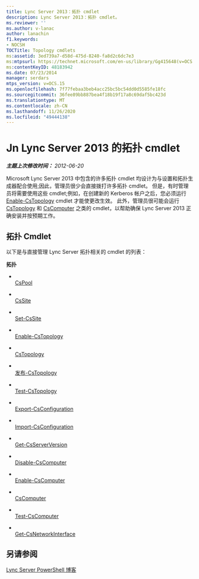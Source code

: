 ```yaml
---
title: Lync Server 2013：拓扑 cmdlet
description: Lync Server 2013：拓扑 cmdlet。
ms.reviewer: ''
ms.author: v-lanac
author: lanachin
f1.keywords:
- NOCSH
TOCTitle: Topology cmdlets
ms:assetid: 3ed739a7-d58d-475d-8240-fa8d2c6dc7e3
ms:mtpsurl: https://technet.microsoft.com/en-us/library/Gg415648(v=OCS.15)
ms:contentKeyID: 48183942
ms.date: 07/23/2014
manager: serdars
mtps_version: v=OCS.15
ms.openlocfilehash: 7f77febaa3beb4acc25bc5bc54dd0d5585fe18fc
ms.sourcegitcommit: 36fee89bb887bea4f18b19f17a8c69daf5bc423d
ms.translationtype: MT
ms.contentlocale: zh-CN
ms.lasthandoff: 11/26/2020
ms.locfileid: "49444138"
---
```

# <a name="topology-cmdlets-jn-lync-server-2013"></a>Jn Lync Server 2013 的拓扑 cmdlet

<div data-xmlns="http://www.w3.org/1999/xhtml">

<div class="topic" data-xmlns="http://www.w3.org/1999/xhtml" data-msxsl="urn:schemas-microsoft-com:xslt" data-cs="https://msdn.microsoft.com/">

<div data-asp="https://msdn2.microsoft.com/asp">



</div>

<div id="mainSection">

<div id="mainBody">

<span> </span>

_**主题上次修改时间：** 2012-06-20_

Microsoft Lync Server 2013 中包含的许多拓扑 cmdlet 均设计为与设置和拓扑生成器配合使用;因此，管理员很少会直接拨打许多拓扑 cmdlet。 但是，有时管理员将需要使用这些 cmdlet;例如，在创建新的 Kerberos 帐户之后，您必须运行 [Enable-CsTopology](https://technet.microsoft.com/library/Gg398398(v=OCS.15)) cmdlet 才能使更改生效。 此外，管理员很可能会运行 [CsTopology](https://technet.microsoft.com/library/Gg398127(v=OCS.15)) 和 [CsComputer](https://technet.microsoft.com/library/Gg398162(v=OCS.15)) 之类的 cmdlet，以帮助确保 Lync Server 2013 正确安装并按预期工作。

<div>

## <a name="topology-cmdlets"></a>拓扑 Cmdlet

以下是与直接管理 Lync Server 拓扑相关的 cmdlet 的列表：

**拓扑**

  - <span></span>  
    [CsPool](https://technet.microsoft.com/library/Gg398992(v=OCS.15))

<!-- end list -->

  - <span></span>  
    [CsSite](https://technet.microsoft.com/library/Gg398185(v=OCS.15))

  - <span></span>  
    [Set-CsSite](https://technet.microsoft.com/library/Gg413023(v=OCS.15))

<!-- end list -->

  - <span></span>  
    [Enable-CsTopology](https://technet.microsoft.com/library/Gg398398(v=OCS.15))

  - <span></span>  
    [CsTopology](https://technet.microsoft.com/library/Gg412824(v=OCS.15))

  - <span></span>  
    [发布-CsTopology](https://technet.microsoft.com/library/Gg398953(v=OCS.15))

  - <span></span>  
    [Test-CsTopology](https://technet.microsoft.com/library/Gg398127(v=OCS.15))

<!-- end list -->

  - <span></span>  
    [Export-CsConfiguration](https://technet.microsoft.com/library/Gg398627(v=OCS.15))

  - <span></span>  
    [Import-CsConfiguration](https://technet.microsoft.com/library/Gg398800(v=OCS.15))

<!-- end list -->

  - <span></span>  
    [Get-CsServerVersion](https://technet.microsoft.com/library/Gg398470(v=OCS.15))

<!-- end list -->

  - <span></span>  
    [Disable-CsComputer](https://technet.microsoft.com/library/Gg399023(v=OCS.15))

  - <span></span>  
    [Enable-CsComputer](https://technet.microsoft.com/library/Gg412815(v=OCS.15))

  - <span></span>  
    [CsComputer](https://technet.microsoft.com/library/Gg425959(v=OCS.15))

  - <span></span>  
    [Test-CsComputer](https://technet.microsoft.com/library/Gg398162(v=OCS.15))

<!-- end list -->

  - <span></span>  
    [Get-CsNetworkInterface](https://technet.microsoft.com/library/Gg398121(v=OCS.15))

</div>

<div>

## <a name="see-also"></a>另请参阅


[Lync Server PowerShell 博客](https://go.microsoft.com/fwlink/p/?linkid=203150)  
  

</div>

</div>

<span> </span>

</div>

</div>

</div>

